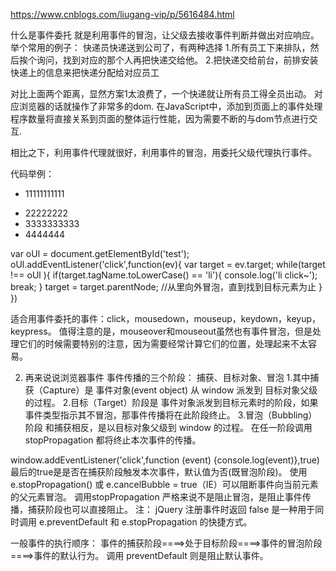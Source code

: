https://www.cnblogs.com/liugang-vip/p/5616484.html


什么是事件委托
就是利用事件的冒泡，让父级去接收事件判断并做出对应响应。
举个常用的例子：  快递员快递送到公司了，有两种选择
1.所有员工下来排队，然后挨个询问，找到对应的那个人再把快递交给他。
2.把快递交给前台，前排安装快递上的信息来把快递分配给对应员工

对比上面两个距离，显然方案1太浪费了，一个快递就让所有员工得全员出动。
对应浏览器的话就操作了非常多的dom.
在JavaScript中，添加到页面上的事件处理程序数量将直接关系到页面的整体运行性能，因为需要不断的与dom节点进行交互.

相比之下，利用事件代理就很好，利用事件的冒泡，用委托父级代理执行事件。

代码举例：
　　<ul id="test">
        <li>
            <p>11111111111</p>
        </li>
        <li>
            <div>
                22222222
            </div>
        </li>
        <li>
            <span>3333333333</span>
        </li>
        <li>4444444</li>
    </ul>

var oUl = document.getElementById('test');
    oUl.addEventListener('click',function(ev){
        var target = ev.target;
        while(target !== oUl ){
            if(target.tagName.toLowerCase() == 'li'){
                console.log('li click~');
                break;
            }
            target = target.parentNode;     //从里向外冒泡，直到找到目标元素为止
        }
    })

适合用事件委托的事件：click，mousedown，mouseup，keydown，keyup，keypress。
值得注意的是，mouseover和mouseout虽然也有事件冒泡，但是处理它们的时候需要特别的注意，因为需要经常计算它们的位置，处理起来不太容易。

2. 再来说说浏览器事件 
事件传播的三个阶段： 捕获、目标对象、冒泡
1.其中捕获（Capture）是 事件对象(event object) 从 window 派发到 目标对象父级的过程。
2.目标（Target）阶段是 事件对象派发到目标元素时的阶段，如果事件类型指示其不冒泡，那事件传播将在此阶段终止。
3.冒泡（Bubbling）阶段 和捕获相反，是以目标对象父级到 window 的过程。
在任一阶段调用 stopPropagation 都将终止本次事件的传播。

window.addEventListener('click',function (event) {console.log(event)},true)  
最后的true是是否在捕获阶段触发本次事件，默认值为否(既冒泡阶段)。
使用e.stopPropagation() 或 e.cancelBubble = true（IE）可以阻断事件向当前元素的父元素冒泡。
调用stopPropagation 严格来说不是阻止冒泡，是阻止事件传播，捕获阶段也可以直接阻止。
注： jQuery 注册事件时返回 false 是一种用于同时调用 e.preventDefault 和 e.stopPropagation 的快捷方式。


 一般事件的执行顺序： 事件的捕获阶段====>处于目标阶段====>事件的冒泡阶段====>事件的默认行为。
调用 preventDefault 则是阻止默认事件。